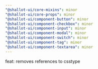 ```yaml
---
"@shallot-ui/core-mixins": minor
"@shallot-ui/core-props": minor
"@shallot-ui/component-button": minor
"@shallot-ui/component-checkbox": minor
"@shallot-ui/component-input": minor
"@shallot-ui/component-modal": minor
"@shallot-ui/component-switch": minor
"@shallot-ui/component-tag": minor
"@shallot-ui/component-textarea": minor
---
```


feat: removes references to csstype
